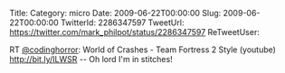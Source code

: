 Title: 
Category: micro
Date: 2009-06-22T00:00:00
Slug: 2009-06-22T00:00:00
TwitterId: 2286347597
TweetUrl: https://twitter.com/mark_philpot/status/2286347597
ReTweetUser: 

RT [@codinghorror](https://twitter.com/codinghorror): World of Crashes - Team Fortress 2 Style (youtube) http://bit.ly/ILWSR -- Oh lord I'm in stitches!